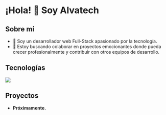 # ¡Hola! 👋 Soy Alvatech

## Sobre mí

- 🌱 Soy un desarrollador web Full-Stack apasionado por la tecnología.
- 💬 Estoy buscando colaborar en proyectos emocionantes donde pueda crecer profesionalmente y contribuir con otros equipos de desarrollo.

## Tecnologías
<p align="left">
  <a href="#">
    <img src="https://skillicons.dev/icons?i=css,tailwind,vite,js,vue,react,mysql,php,node,express" />
  </a>
</p>

## Proyectos

- **Próximamente.**



